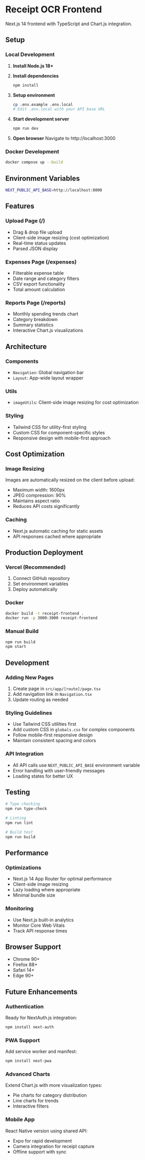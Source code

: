 # Receipt OCR Frontend

Next.js 14 frontend with TypeScript and Chart.js integration.

## Setup

### Local Development

1. **Install Node.js 18+**

2. **Install dependencies**
   ```bash
   npm install
   ```

3. **Setup environment**
   ```bash
   cp .env.example .env.local
   # Edit .env.local with your API base URL
   ```

4. **Start development server**
   ```bash
   npm run dev
   ```

5. **Open browser**
   Navigate to http://localhost:3000

### Docker Development

```bash
docker compose up --build
```

## Environment Variables

```bash
NEXT_PUBLIC_API_BASE=http://localhost:8000
```

## Features

### Upload Page (/)
- Drag & drop file upload
- Client-side image resizing (cost optimization)
- Real-time status updates
- Parsed JSON display

### Expenses Page (/expenses)
- Filterable expense table
- Date range and category filters
- CSV export functionality
- Total amount calculation

### Reports Page (/reports)
- Monthly spending trends chart
- Category breakdown
- Summary statistics
- Interactive Chart.js visualizations

## Architecture

### Components
- `Navigation`: Global navigation bar
- `Layout`: App-wide layout wrapper

### Utils
- `imageUtils`: Client-side image resizing for cost optimization

### Styling
- Tailwind CSS for utility-first styling
- Custom CSS for component-specific styles
- Responsive design with mobile-first approach

## Cost Optimization

### Image Resizing
Images are automatically resized on the client before upload:
- Maximum width: 1600px
- JPEG compression: 90%
- Maintains aspect ratio
- Reduces API costs significantly

### Caching
- Next.js automatic caching for static assets
- API responses cached where appropriate

## Production Deployment

### Vercel (Recommended)
1. Connect GitHub repository
2. Set environment variables
3. Deploy automatically

### Docker
```bash
docker build -t receipt-frontend .
docker run -p 3000:3000 receipt-frontend
```

### Manual Build
```bash
npm run build
npm start
```

## Development

### Adding New Pages
1. Create page in `src/app/[route]/page.tsx`
2. Add navigation link in `Navigation.tsx`
3. Update routing as needed

### Styling Guidelines
- Use Tailwind CSS utilities first
- Add custom CSS in `globals.css` for complex components
- Follow mobile-first responsive design
- Maintain consistent spacing and colors

### API Integration
- All API calls use `NEXT_PUBLIC_API_BASE` environment variable
- Error handling with user-friendly messages
- Loading states for better UX

## Testing

```bash
# Type checking
npm run type-check

# Linting
npm run lint

# Build test
npm run build
```

## Performance

### Optimizations
- Next.js 14 App Router for optimal performance
- Client-side image resizing
- Lazy loading where appropriate
- Minimal bundle size

### Monitoring
- Use Next.js built-in analytics
- Monitor Core Web Vitals
- Track API response times

## Browser Support

- Chrome 90+
- Firefox 88+
- Safari 14+
- Edge 90+

## Future Enhancements

### Authentication
Ready for NextAuth.js integration:
```bash
npm install next-auth
```

### PWA Support
Add service worker and manifest:
```bash
npm install next-pwa
```

### Advanced Charts
Extend Chart.js with more visualization types:
- Pie charts for category distribution
- Line charts for trends
- Interactive filters

### Mobile App
React Native version using shared API:
- Expo for rapid development
- Camera integration for receipt capture
- Offline support with sync